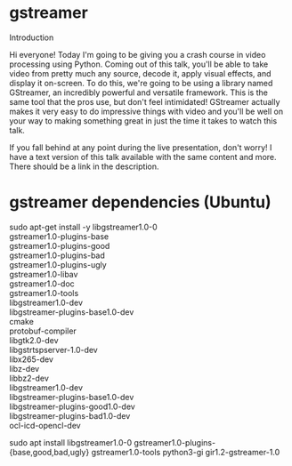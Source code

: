 # gstreamer

Introduction

Hi everyone! Today I'm going to be giving you a crash course in video processing using Python. Coming out of this talk, you'll be able to take video from pretty much any source, decode it, apply visual effects, and display it on-screen. To do this, we're going to be using a library named GStreamer, an incredibly powerful and versatile framework. This is the same tool that the pros use, but don't feel intimidated! GStreamer actually makes it very easy to do impressive things with video and you'll be well on your way to making something great in just the time it takes to watch this talk.

If you fall behind at any point during the live presentation, don't worry! I have a text version of this talk available with the same content and more. There should be a link in the description.


# gstreamer dependencies (Ubuntu)

sudo apt-get install -y libgstreamer1.0-0 \
            gstreamer1.0-plugins-base \
            gstreamer1.0-plugins-good \
            gstreamer1.0-plugins-bad \
            gstreamer1.0-plugins-ugly \
            gstreamer1.0-libav \
            gstreamer1.0-doc \
            gstreamer1.0-tools \
            libgstreamer1.0-dev \
            libgstreamer-plugins-base1.0-dev \
            cmake \
            protobuf-compiler \
            libgtk2.0-dev \
            libgstrtspserver-1.0-dev \
            libx265-dev \
            libz-dev \
            libbz2-dev \
            libgstreamer1.0-dev \
            libgstreamer-plugins-base1.0-dev \
            libgstreamer-plugins-good1.0-dev \
            libgstreamer-plugins-bad1.0-dev \
            ocl-icd-opencl-dev
            


sudo apt install libgstreamer1.0-0 gstreamer1.0-plugins-{base,good,bad,ugly} gstreamer1.0-tools python3-gi gir1.2-gstreamer-1.0
